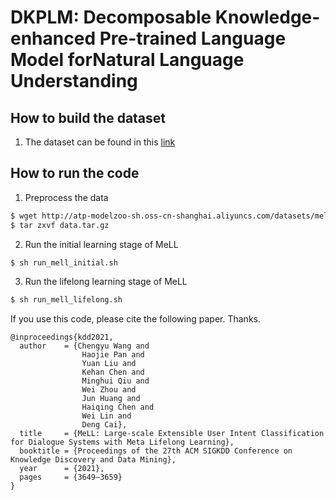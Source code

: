 # DKPLM: Decomposable Knowledge-enhanced Pre-trained Language Model forNatural Language Understanding


## How to build the dataset
1. The dataset can be found in this [link](http://atp-modelzoo-sh.oss-cn-shanghai.aliyuncs.com/datasets/mell/data.tar.gz) 


## How to run the code
1. Preprocess the data
```bash
$ wget http://atp-modelzoo-sh.oss-cn-shanghai.aliyuncs.com/datasets/mell/data.tar.gz
$ tar zxvf data.tar.gz
```

2. Run the initial learning stage of MeLL
```bash
$ sh run_mell_initial.sh
```

3. Run the lifelong learning stage of MeLL
```bash
$ sh run_mell_lifelong.sh
```


If you use this code, please cite the following paper. Thanks.

```
@inproceedings{kdd2021,
  author    = {Chengyu Wang and
                Haojie Pan and
                Yuan Liu and
                Kehan Chen and
                Minghui Qiu and
                Wei Zhou and
                Jun Huang and
                Haiqing Chen and
                Wei Lin and
                Deng Cai},
  title     = {MeLL: Large-scale Extensible User Intent Classification for Dialogue Systems with Meta Lifelong Learning},
  booktitle = {Proceedings of the 27th ACM SIGKDD Conference on Knowledge Discovery and Data Mining},
  year      = {2021},
  pages     = {3649–3659}
}
```
